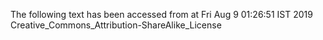 The following text has been accessed from at Fri Aug 9 01:26:51 IST 2019
Creative_Commons_Attribution-ShareAlike_License

